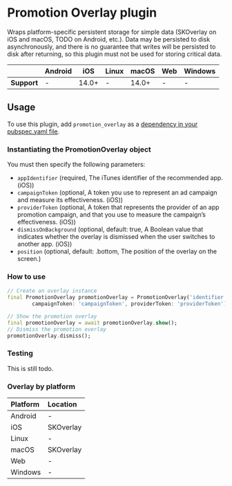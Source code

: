 # Promotion Overlay plugin

Wraps platform-specific persistent storage for simple data
(SKOverlay on iOS and macOS, TODO on Android, etc.).
Data may be persisted to disk asynchronously,
and there is no guarantee that writes will be persisted to disk after
returning, so this plugin must not be used for storing critical data.

|             | Android | iOS   | Linux | macOS  | Web | Windows     |
|-------------|---------|-------|-------|--------|-----|-------------|
| **Support** |    -    | 14.0+ |   -   |  14.0+ |  -  |      -      |

## Usage
To use this plugin, add `promotion_overlay` as a [dependency in your pubspec.yaml file](https://flutter.dev/docs/development/platform-integration/platform-channels).

### Instantiating the PromotionOverlay object
You must then specify the following parameters:

- `appIdentifier` (required, The iTunes identifier of the recommended app. (iOS))
- `campaignToken` (optional, A token you use to represent an ad campaign and measure its effectiveness. (iOS))
- `providerToken` (optional, A token that represents the provider of an app promotion campaign, and that you use to measure the campaign’s effectiveness. (iOS))
- `dismissOnBackground` (optional, default: true, A Boolean value that indicates whether the overlay is dismissed when the user switches to another app. (iOS))
- `position` (optional, default: .bottom, The position of the overlay on the screen.)

### How to use
<?code-excerpt "readme_excerpts.dart (Read)"?>
```dart
// Create an overlay instance
final PromotionOverlay promotionOverlay = PromotionOverlay('identifier',
        campaignToken: 'campaignToken', providerToken: 'providerToken');

// Show the promotion overlay
final promotionOverlay = await promotionOverlay.show();
// Dismiss the promotion overlay
promotionOverlay.dismiss();
```

### Testing

This is still todo.

### Overlay by platform

| Platform | Location |
| :--- | :--- |
| Android | - |
| iOS | SKOverlay |
| Linux | - |
| macOS | SKOverlay |
| Web | - |
| Windows | - |